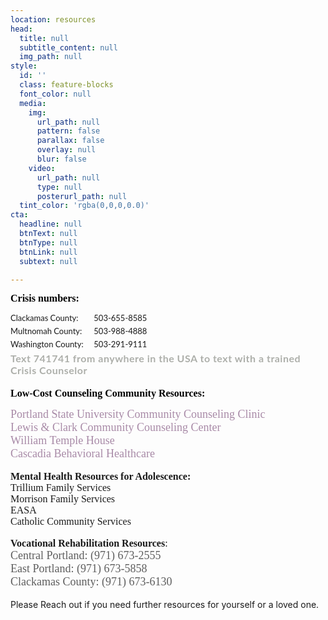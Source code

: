 ```yaml
---
location: resources
head:
  title: null
  subtitle_content: null
  img_path: null
style:
  id: ''
  class: feature-blocks
  font_color: null
  media:
    img:
      url_path: null
      pattern: false
      parallax: false
      overlay: null
      blur: false
    video:
      url_path: null
      type: null
      posterurl_path: null
  tint_color: 'rgba(0,0,0,0.0)'
cta:
  headline: null
  btnText: null
  btnType: null
  btnLink: null
  subtext: null

---
```

<div class="d-flex align-items-center justify-content-around row">
<div class="col-sm-10 col-md-8 col-lg-6">
<p><strong><span style="font-size: 12pt; font-family: 'Times New Roman'; color: #000000; background-color: transparent; font-style: normal; font-variant: normal; text-decoration: none; vertical-align: baseline; white-space: pre-wrap;">Crisis numbers:</span></strong></p>
<ul style="box-sizing: inherit; font-family: Lato, sans-serif; list-style: none; padding: 0px; margin: 0px; font-size: medium;">
<li class="phone" style="box-sizing: inherit; padding-left: 0px; padding-bottom: 5px; margin: 0px; font-size: 0.8125rem; white-space: nowrap; display: block !important;"><span class="county-label" style="box-sizing: inherit; display: inline-block; width: 10em;">Clackamas County:</span>&nbsp;<span class="county-number" style="box-sizing: inherit;">503-655-8585</span></li>
<li class="phone" style="box-sizing: inherit; padding-left: 0px; padding-bottom: 5px; margin: 0px; font-size: 0.8125rem; white-space: nowrap; display: block !important;"><span class="county-label" style="box-sizing: inherit; display: inline-block; width: 10em;">Multnomah County:</span>&nbsp;<span class="county-number" style="box-sizing: inherit;">503-988-4888</span></li>
<li class="phone" style="box-sizing: inherit; padding-left: 0px; padding-bottom: 5px; margin: 0px; font-size: 0.8125rem; white-space: nowrap; display: block !important;"><span class="county-label" style="box-sizing: inherit; display: inline-block; width: 10em;">Washington County:</span>&nbsp;<span class="county-number" style="box-sizing: inherit;">503-291-9111</span></li>
<li class="phone" style="box-sizing: inherit; padding-left: 0px; padding-bottom: 5px; margin: 0px; font-size: 0.8125rem; white-space: nowrap; display: block !important;"><span class="county-number" style="box-sizing: inherit;"><strong id="yui_3_17_2_1_1567371889154_368" style="overflow-wrap: break-word; color: #adafaa; font-family: Lato; font-size: 16px; letter-spacing: 0.5px; white-space: normal;">Text 741741 from anywhere in the USA to text with a trained Crisis Counselor</strong></span></li>
</ul>
<p><strong><span style="font-size: 12pt; font-family: 'Times New Roman'; color: #000000; background-color: transparent; font-style: normal; font-variant: normal; text-decoration: none; vertical-align: baseline; white-space: pre-wrap;">Low-Cost Counseling Community Resources:</span></strong></p>
<a style="background-image: initial; background-position: initial; background-size: initial; background-repeat: initial; background-attachment: initial; background-origin: initial; background-clip: initial; text-decoration-line: none; color: #a88aa7; overflow-wrap: break-word; font-family: adobe-garamond-pro; font-size: 18px; white-space: pre-wrap;" href="https://www.pdx.edu/coun/clinic" target="_blank" rel="noopener">Portland State University Community Counseling Clinic<br style="overflow-wrap: break-word;" /></a><a style="background-image: initial; background-position: initial; background-size: initial; background-repeat: initial; background-attachment: initial; background-origin: initial; background-clip: initial; text-decoration-line: none; color: #a88aa7; overflow-wrap: break-word; font-family: adobe-garamond-pro; font-size: 18px; white-space: pre-wrap;" href="https://graduate.lclark.edu/clinics/community_counseling/mental-health-counseling/" target="_blank" rel="noopener">Lewis &amp; Clark Community Counseling Center<br style="overflow-wrap: break-word;" /></a><a style="background-image: initial; background-position: initial; background-size: initial; background-repeat: initial; background-attachment: initial; background-origin: initial; background-clip: initial; text-decoration-line: none; color: #a88aa7; overflow-wrap: break-word; font-family: adobe-garamond-pro; font-size: 18px; white-space: pre-wrap;" href="https://www.williamtemple.org/our-services/counseling/" target="_blank" rel="noopener">William Temple House</a></div>
<div class="col-sm-10 col-md-8 col-lg-6"><a style="background: transparent; white-space: pre-wrap; text-decoration-line: none; color: #a88aa7; overflow-wrap: break-word; font-family: adobe-garamond-pro; font-size: 18px;" href="https://www.cascadiabhc.org/services/mental-health-treatment/?gclid=EAIaIQobChMIjszmyrC64wIVVRx9Ch2dyQz2EAAYASADEgJgR_D_BwE" target="_blank" rel="noopener">Cascadia Behavioral Healthcare</a></div>
<div class="col-sm-10 col-md-8 col-lg-6">&nbsp;</div>
<div class="col-sm-10 col-md-8 col-lg-6"><strong><span style="background-color: transparent; font-family: 'Times New Roman'; font-size: 12pt; white-space: pre-wrap;">Mental Health Resources for Adolescence:</span></strong></div>
<div class="col-sm-10 col-md-8 col-lg-6"><span style="background-color: transparent; font-family: 'Times New Roman'; font-size: 12pt; white-space: pre-wrap;">Trillium Family Services</span></div>
<div class="col-sm-10 col-md-8 col-lg-6"><span style="background-color: transparent; font-family: 'Times New Roman'; font-size: 12pt; white-space: pre-wrap;">Morrison Family Services</span></div>
<div class="col-sm-10 col-md-8 col-lg-6"><span style="background-color: transparent; font-family: 'Times New Roman'; font-size: 12pt; white-space: pre-wrap;">EASA</span></div>
<div class="col-sm-10 col-md-8 col-lg-6"><span style="background-color: transparent; font-family: 'Times New Roman'; font-size: 12pt; white-space: pre-wrap;">Catholic Community Services</span></div>
<div class="col-sm-10 col-md-8 col-lg-6">&nbsp;</div>
<div class="col-sm-10 col-md-8 col-lg-6"><span style="background-color: transparent; font-family: 'Times New Roman'; font-size: 12pt; white-space: pre-wrap;"><strong>Vocational Rehabilitation Resources</strong>:</span></div>
<span style="color: rgba(26, 26, 26, 0.7); font-family: adobe-garamond-pro; font-size: 18px; white-space: pre-wrap;">Central Portland: (971) 673-2555</span><br style="overflow-wrap: break-word; color: rgba(26, 26, 26, 0.7); font-family: adobe-garamond-pro; font-size: 18px; white-space: pre-wrap;" /><span style="color: rgba(26, 26, 26, 0.7); font-family: adobe-garamond-pro; font-size: 18px; white-space: pre-wrap;">East Portland: (971) 673-5858</span><br style="overflow-wrap: break-word; color: rgba(26, 26, 26, 0.7); font-family: adobe-garamond-pro; font-size: 18px; white-space: pre-wrap;" />
<div class="col-sm-10 col-md-8 col-lg-6"><span style="color: rgba(26, 26, 26, 0.7); font-family: adobe-garamond-pro; font-size: 18px; white-space: pre-wrap;">Clackamas County: (971) 673-6130</span></div>
<div class="col-sm-10 col-md-8 col-lg-6">&nbsp;</div>
<div class="col-sm-10 col-md-8 col-lg-6">Please Reach out if you need further resources for yourself or a loved one.&nbsp;</div>
</div>
